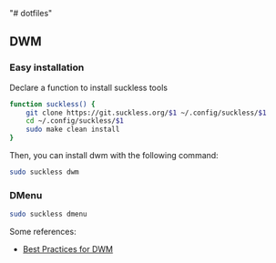 "# dotfiles"

## DWM

### Easy installation

Declare a function to install suckless tools

```bash
function suckless() {
    git clone https://git.suckless.org/$1 ~/.config/suckless/$1
    cd ~/.config/suckless/$1
    sudo make clean install
}
```

Then, you can install dwm with the following command:

```bash
sudo suckless dwm
```

### DMenu

```bash
sudo suckless dmenu
```

Some references:
- [Best Practices for DWM](https://www.troubleshooters.com/linux/dmenu/bestpractices.htm)
